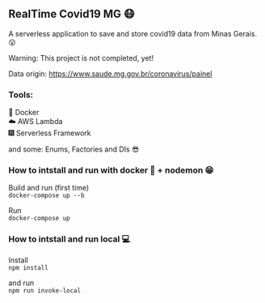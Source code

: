 ## RealTime Covid19 MG :mask:

A serverless application to save and store covid19 data from Minas Gerais. :open_mouth:

Warning: This project is not completed, yet!

Data origin: https://www.saude.mg.gov.br/coronavirus/painel


### Tools:

:whale: Docker
</br>
:cloud: AWS Lambda
</br>
:fireworks: Serverless Framework


and some: Enums, Factories and DIs :sunglasses:

### How to intstall and run with docker :whale: + nodemon :grin:

Build and run (first time) </br>`docker-compose up --b`

Run </br>`docker-compose up`

### How to intstall and run local :computer:

Install</br>`npm install`

and run</br>`npm run invoke-local`




</br>
</br>
</br>
</br>
</br>
</br>







Made with :heart: and :coffee: by **lesimoes**.
